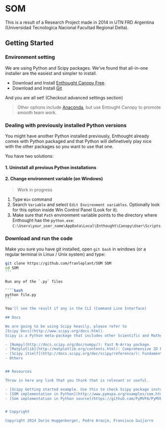 SOM
===

This is a result of a Research Project made in 2014 in UTN FRD Argentina (Universidad Tecnologica Nacional Facultad Regional Delta).

## Getting Started

### Environment setting

We are using Python and Scipy packages.
We've found that all-in-one installer are the easiest and simpler to install.


- Download and Install [Enthought Canopy Free](https://www.enthought.com/downloads/).
- Download and Install [Git](http://git-scm.com/download)


And you are all set! (Checkout advanced settings section)


> Other options include [Anaconda](http://continuum.io/downloads), but
use Entought Canopy to promote smooth team work.

### Dealing with previously installed Python versions

You might have another Python installed previously, Enthought already comes with
Python packaged and that Python will definetively play nice with the other packages
so you want to use that one.

You have two solutions:

#### 1. Uninstall all previous Python installations
#### 2. Change environment variable (on Windows)

> Work in progress

1. Type `Win` command
2. Search `Variable` and select `Edit Environment variables`. Optionally look for this option inside Win Control Panel (Look for it).
3. Make sure that `Path` environment variable points to the directory where Enthought has the `python.exe`: `C:\Users\your_user_name\AppData\Local\Enthought\Canopy\User\Scripts`

### Download and run the code 

Make you sure you have git installed, open `git bash` in windows (or a regular terminal in Linux / Unix system) and type:

````bash
git clone https://github.com/franleplant/SOM SOM
cd SOM
```

Run any of the `.py` files

````bash
python file.py
```

You'll see the result if any in the CLI (Command Line Interface)

## Docs

We are going to be using Scipy heavily, please refer to
[Scipy Docs](http://www.scipy.org/docs.html).
Scipy is a Python meta-package that includes other Scientific and Mathematics packages, the most important are:

- [Numpy](http://docs.scipy.org/doc/numpy/): Fast N-Array package.
- [Matplotlib](http://matplotlib.org/contents.html): Comprehensive 2D Plotting
- [Scipy itself](http://docs.scipy.org/doc/scipy/reference/): Fundamental library for scientific computing
- Others


## Resources

Throw in here any link that you think that is relevant or useful.

- [Scipy Getting started example. Use this to check Scipy package install](http://scipy.org/getting-started.html#an-example-session)
- [SOM implementation in Python](http://www.pymvpa.org/examples/som.html)
- [Som implementation in Python source](https://github.com/PyMVPA/PyMVPA/blob/c9ed9d71a425fe4b8b2ebaa7e6def71d62449764/mvpa2/mappers/som.py)


# Copyright

Copyright 2014 Dario Huggenberger, Pedro Araujo, Francisco Guijarro